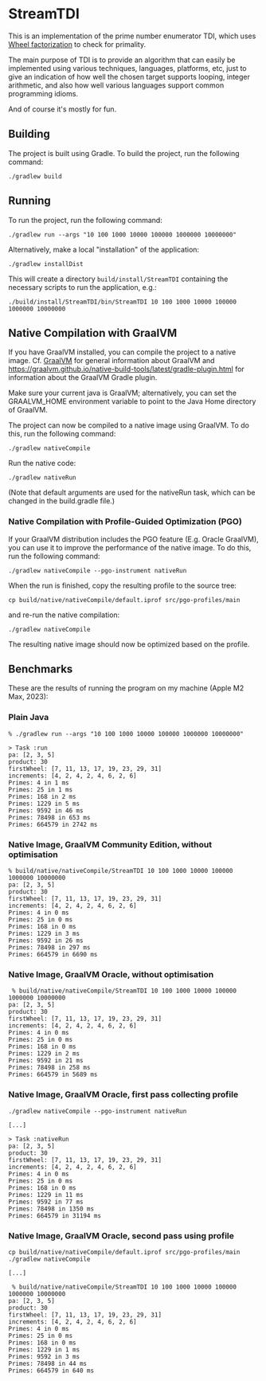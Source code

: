 # StreamTDI #
This is an implementation of the prime number enumerator TDI, which uses [Wheel factorization](https://en.wikipedia.org/wiki/Wheel_factorization) to check for primality.

The main purpose of TDI is to provide an algorithm that can easily be implemented using various techniques, languages, platforms, etc,
just to give an indication of how well the chosen target supports looping, integer arithmetic, and also how well various languages
support common programming idioms.

And of course it's mostly for fun.

## Building ##
The project is built using Gradle. To build the project, run the following command:

```./gradlew build```

## Running ##

To run the project, run the following command:

```./gradlew run --args "10 100 1000 10000 100000 1000000 10000000" ```

Alternatively, make a local "installation" of the application:
    
```./gradlew installDist```

This will create a directory `build/install/StreamTDI` containing the necessary scripts to run the application, e.g.:

```./build/install/StreamTDI/bin/StreamTDI 10 100 1000 10000 100000 1000000 10000000```

## Native Compilation with GraalVM ##
If you have GraalVM installed, you can compile the project to a native image. Cf. [GraalVM](https://www.graalvm.org/)
for general information about GraalVM and https://graalvm.github.io/native-build-tools/latest/gradle-plugin.html
for information about the GraalVM Gradle plugin.

Make sure your current java is GraalVM; alternatively, you can set the GRAALVM_HOME environment variable to point to
the Java Home directory of GraalVM.

The project can now be compiled to a native image using GraalVM. To do this, run the following command:

```./gradlew nativeCompile```

Run the native code:

```./gradlew nativeRun```

(Note that default arguments are used for the nativeRun task, which can be changed in the build.gradle file.)

### Native Compilation with Profile-Guided Optimization (PGO) ###
If your GraalVM distribution includes the PGO feature (E.g. Oracle GraalVM), you can use it to improve the performance
of the native image. To do this, run the following command:

```./gradlew nativeCompile --pgo-instrument nativeRun```

When the run is finished, copy the resulting profile to the source tree:

```cp build/native/nativeCompile/default.iprof src/pgo-profiles/main```

and re-run the native compilation:

```./gradlew nativeCompile```

The resulting native image should now be optimized based on the profile.

## Benchmarks ##

These are the results of running the program on my machine (Apple M2 Max, 2023):

### Plain Java ###
```
% ./gradlew run --args "10 100 1000 10000 100000 1000000 10000000"               

> Task :run
pa: [2, 3, 5]
product: 30
firstWheel: [7, 11, 13, 17, 19, 23, 29, 31]
increments: [4, 2, 4, 2, 4, 6, 2, 6]
Primes: 4 in 1 ms
Primes: 25 in 1 ms
Primes: 168 in 2 ms
Primes: 1229 in 5 ms
Primes: 9592 in 46 ms
Primes: 78498 in 653 ms
Primes: 664579 in 2742 ms
```

### Native Image, GraalVM Community Edition, without optimisation ###
```
% build/native/nativeCompile/StreamTDI 10 100 1000 10000 100000 1000000 10000000
pa: [2, 3, 5]
product: 30
firstWheel: [7, 11, 13, 17, 19, 23, 29, 31]
increments: [4, 2, 4, 2, 4, 6, 2, 6]
Primes: 4 in 0 ms
Primes: 25 in 0 ms
Primes: 168 in 0 ms
Primes: 1229 in 3 ms
Primes: 9592 in 26 ms
Primes: 78498 in 297 ms
Primes: 664579 in 6690 ms
```

### Native Image, GraalVM Oracle, without optimisation ###
```
 % build/native/nativeCompile/StreamTDI 10 100 1000 10000 100000 1000000 10000000 
pa: [2, 3, 5]
product: 30
firstWheel: [7, 11, 13, 17, 19, 23, 29, 31]
increments: [4, 2, 4, 2, 4, 6, 2, 6]
Primes: 4 in 0 ms
Primes: 25 in 0 ms
Primes: 168 in 0 ms
Primes: 1229 in 2 ms
Primes: 9592 in 21 ms
Primes: 78498 in 258 ms
Primes: 664579 in 5689 ms
```

### Native Image, GraalVM Oracle, first pass collecting profile ###
```
./gradlew nativeCompile --pgo-instrument nativeRun

[...]

> Task :nativeRun
pa: [2, 3, 5]
product: 30
firstWheel: [7, 11, 13, 17, 19, 23, 29, 31]
increments: [4, 2, 4, 2, 4, 6, 2, 6]
Primes: 4 in 0 ms
Primes: 25 in 0 ms
Primes: 168 in 0 ms
Primes: 1229 in 11 ms
Primes: 9592 in 77 ms
Primes: 78498 in 1350 ms
Primes: 664579 in 31194 ms
```

### Native Image, GraalVM Oracle, second pass using profile ###


```
cp build/native/nativeCompile/default.iprof src/pgo-profiles/main
./gradlew nativeCompile

[...]

 % build/native/nativeCompile/StreamTDI 10 100 1000 10000 100000 1000000 10000000
pa: [2, 3, 5]
product: 30
firstWheel: [7, 11, 13, 17, 19, 23, 29, 31]
increments: [4, 2, 4, 2, 4, 6, 2, 6]
Primes: 4 in 0 ms
Primes: 25 in 0 ms
Primes: 168 in 0 ms
Primes: 1229 in 1 ms
Primes: 9592 in 3 ms
Primes: 78498 in 44 ms
Primes: 664579 in 640 ms
```
